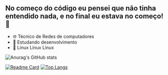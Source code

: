 ## No começo do código eu pensei que não tinha entendido nada, e no final eu estava no começo!  🤯


- 🌐 Técnico de Redes de computadores
- 🌱 Estudando desenvolvimento
- 🐧 Linux Linux Linux


![Anurag's GitHub stats](https://github-readme-stats.vercel.app/api?username=IsaacMozilinha&show_icons=true&theme=gruvbox)

[![Readme Card](https://github-readme-stats.vercel.app/api/pin/?username=IsaacMozilinha&repo=github-readme-stats)](https://github.com/anuraghazra/github-readme-stats)
[![Top Langs](https://github-readme-stats.vercel.app/api/top-langs/?username=IsaacMozilinha)](https://github.com/anuraghazra/github-readme-stats)


